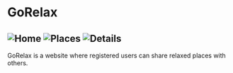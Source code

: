 # GoRelax 
![Home](https://res.cloudinary.com/dql5gkbx4/image/upload/v1623103018/homepage_cskksx.png)
![Places](https://res.cloudinary.com/dql5gkbx4/image/upload/v1623103010/allplaces_zzwinx.png)
![Details](https://res.cloudinary.com/dql5gkbx4/image/upload/v1623103010/detail_bgufgd.png)
------------------
GoRelax is a website where registered users can share relaxed places with others.
